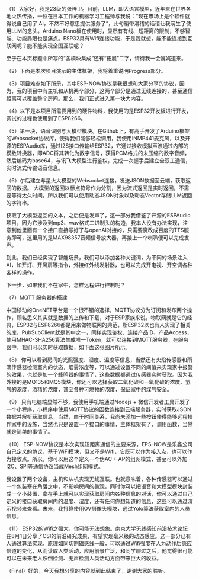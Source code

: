 （1）大家好，我是23级的张梓卫。目前，LLM，即大语言模型，近年来在世界各地火热传播，一位在日本工作的机器学习工程师与我说：“现在市场上是个软件就得说自己用了 AI，不然不好意思提供服务了”，此句稍带滑稽的话语让我萌生了使用LLM的念头。Arduino Nano板在使用时，显然有有线、短距离的限制，不够智能、功能局限也是痛点。ESP32具有Wifi连接功能，于是我就想，能不能连接到互联网呢？能不能实现全国互联呢？

至于在本页标题中所写的“各模块集成”还有“拓展”二字，请待我一会娓娓道来。

（2）下面是本次项目演示的主体框架，我将着重说明Progress部分。

（3）项目难点如下所示，其中ESP-NOW协议是我很想和大家分享的协议，因为，我的项目中有主机和从机两个部分，这两个部分是通过无线连接的，甚至通信距离可以覆盖整个房间。那么，我们正式进入第一块大内容。

（4）以下是本项目所需要用到的硬件物料，我使用的是ESP32开发板进行开发，调试的过程也使用到了ESP8266。

（5）第一块，语音识别与大模型模块。在Github上，有高手开发了Arduino框架的Websocket协议库，使得我们能够轻松调用，我使用INMP441麦克风，以及开源的ESPAudio库，通过I2S接口传输给ESP32，它通过接收模拟声波通过内部的模数转换器，即ADC将其转化为数字信号，获得PCM格式的未压缩的数字音频，然后编码为base64，与讯飞大模型进行鉴权，完成一次握手后建立全双工通信，实时流式传输语音信息。


（6）尔后建立与星火大模型的Websocket连接，发送JSON数据至云端，获取返回的数据。
大模型的返回以标点符号作为分割，因为流式返回是实时返回，不需要等待太久时间，所以我们可以使用动态JSON对象以及动态Vector存储LLM返回的字符串。

获取了大模型返回的文本，之后便是发声了，这一部分我借鉴了开源的ESPAudio项目，因为它涉及到mp3、wav格式二进制头的构造，我本人没有办法实现，注意到他里面有一个接口直接写好了与openAI对接的，只需要魔改成百度的TTS服务即可，这里用的是MAX98357音频信号放大器，再接上一个喇叭便可以完成发声。

到此，我们已经实现了智能场景，我们可以添加各种关键词，为不同的场景注入AI，如开灯、开风扇等指令，外接红外线发射器，也可以完成开电视、开空调各种各样的操作。

下一步，如果我们不在家中，怎样远程进行控制呢？

（7）MQTT 服务器的搭建

中国移动的OneNET平台是一个很不错的选择，MQTT协议分为订阅和发布两个操作，顾名思义其实就是数据的上传和下载，对于ESP家族来说，物联网就是它的经典，ESP32与ESP8266都是用来做物联网的典范，所ESP32以也有人实现了相关的库，PubSubClient就是其中之一，同样实现鉴权、连接产品ID、产品Access，使用MHAC-SHA256算法生成唯一Token，就可以连接到MQTT服务器，在服务器中，我们可以实时获取数据，如下面这张图片所示。

（8）
你可以看到房间的光照强度、湿度、温度等信息，当然还有火焰传感器和雨滴传感器检测室内的状态，烟雾浓度等，可以通过设置不同的阈值来实现家中报警的效果，也就是加一个蜂鸣器的事情了，这些数据都通过传感器实时获取。因为我外接的是MQ135和MQ5模块，你还可以选择获取二氧化碳和一氧化碳的浓度、氢气的浓度，酒精的浓度，甚至各种可燃物的浓度，保证家中的煤气安全。

（9）
只有电脑端显然不够，我使用手机端通过Nodejs + 微信开发者工具开发了一个小程序，小程序中使用MQTT协议的函数连接到云端服务器，实时获取JSON数据并解析获取信息，当然，由于时间关系，我尚未添加一些按钮使得能够远程操作家中的设施，当然也只是设置一个接口的事情，主体框架有了，调用函数，当然就是简单的事情了。

（10）
ESP-NOW协议是本次实现短距离通信的主要来源，EPS-NOW是乐鑫公司自己定义的协议，基于WiFi模块，但又不是Wifi，它既可以作为接入点，也可以作为接收点。所以，你可以用这个定义一个伪AC + AP的组网模式，甚至可以外加I2C、SPI等通信协议当成Mesh组网模式。

我设置了两个设备，主机和从机实现无线互联。也就意味着，各种传感器可以通过一个包装塞在角落之中，不影响房间的美观，同时你可以把语音和大模型模块封装成一个小装置，拿在手上就可以实现获取房间内各种信息的对话，你可以通过自己定义的接口获取房间内的温度、湿度，还有任何你想知道的信息，这些可以通过演示视频来查看。未来，我打算使用OV摄像头模块，通过Yolo算法获取室内的人员信息。

（11）
ESP32的Wifi之强大，你可能无法想象。南京大学无线感知前沿技术论坛在8月1日分享了CSI的前沿研究成果，有望实现毫米级的动态感应。这一部分已有人通过算法实现，原理如同切割磁感线一般，可以通过Wifi强度在人为动作后感应信道的变化，从而读取人类活动，应用前景广泛，和同学聊过之后，他觉得很可能可以在未来老人跌倒检测、无声检测人类活动方面带来巨大的收益。

（Final）好的，今天我想分享的内容就到此结束了，谢谢大家的聆听。